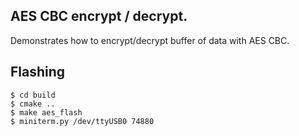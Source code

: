 ## AES CBC encrypt / decrypt.

Demonstrates how to encrypt/decrypt buffer of data with AES CBC.

## Flashing

```
$ cd build
$ cmake ..
$ make aes_flash
$ miniterm.py /dev/ttyUSB0 74880
```
